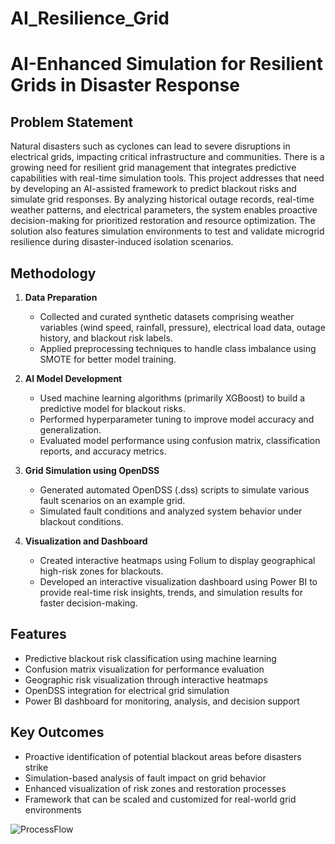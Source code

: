 # AI_Resilience_Grid

# AI-Enhanced Simulation for Resilient Grids in Disaster Response

## Problem Statement

Natural disasters such as cyclones can lead to severe disruptions in electrical grids, impacting critical infrastructure and communities. There is a growing need for resilient grid management that integrates predictive capabilities with real-time simulation tools. This project addresses that need by developing an AI-assisted framework to predict blackout risks and simulate grid responses. By analyzing historical outage records, real-time weather patterns, and electrical parameters, the system enables proactive decision-making for prioritized restoration and resource optimization. The solution also features simulation environments to test and validate microgrid resilience during disaster-induced isolation scenarios.

## Methodology

1. **Data Preparation**  
   - Collected and curated synthetic datasets comprising weather variables (wind speed, rainfall, pressure), electrical load data, outage history, and blackout risk labels.
   - Applied preprocessing techniques to handle class imbalance using SMOTE for better model training.

2. **AI Model Development**  
   - Used machine learning algorithms (primarily XGBoost) to build a predictive model for blackout risks.
   - Performed hyperparameter tuning to improve model accuracy and generalization.
   - Evaluated model performance using confusion matrix, classification reports, and accuracy metrics.

3. **Grid Simulation using OpenDSS**  
   - Generated automated OpenDSS (.dss) scripts to simulate various fault scenarios on an example grid.
   - Simulated fault conditions and analyzed system behavior under blackout conditions.

4. **Visualization and Dashboard**  
   - Created interactive heatmaps using Folium to display geographical high-risk zones for blackouts.
   - Developed an interactive visualization dashboard using Power BI to provide real-time risk insights, trends, and simulation results for faster decision-making.

## Features

- Predictive blackout risk classification using machine learning
- Confusion matrix visualization for performance evaluation
- Geographic risk visualization through interactive heatmaps
- OpenDSS integration for electrical grid simulation
- Power BI dashboard for monitoring, analysis, and decision support

## Key Outcomes

- Proactive identification of potential blackout areas before disasters strike
- Simulation-based analysis of fault impact on grid behavior
- Enhanced visualization of risk zones and restoration processes
- Framework that can be scaled and customized for real-world grid environments

![ProcessFlow](https://github.com/user-attachments/assets/c73d7d55-1e3b-45c4-b439-cbadbc5bf050)

